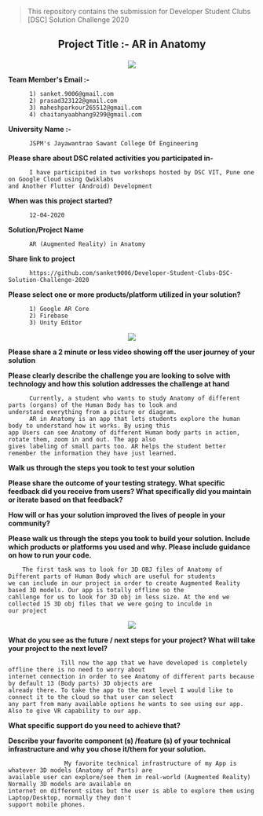 
> This repository contains the submission for Developer Student Clubs [DSC] Solution Challenge 2020
## <p align="center"> Project Title :- AR in Anatomy </p>


<p align="center">
 <img  src="https://github.com/sanket9006/Developer-Student-Clubs-DSC-Solution-Challenge-2020/blob/master/222.png">
</p>



**Team Member's Email :-**

          1) sanket.9006@gmail.com      
          2) prasad323122@gmail.com
          3) maheshparkour265512@gmail.com
          4) chaitanyaabhang9299@gmail.com

**University Name :-**

          JSPM's Jayawantrao Sawant College Of Engineering


**Please share about DSC related activities you participated in-**
          
          I have participited in two workshops hosted by DSC VIT, Pune one on Google Cloud using Qwiklabs 
    and Another Flutter (Android) Development

**When was this project started?**
          
          12-04-2020

**Solution/Project Name**

          AR (Augmented Reality) in Anatomy
          
**Share link to project**
          
          https://github.com/sanket9006/Developer-Student-Clubs-DSC-Solution-Challenge-2020
        
          
**Please select one or more products/platform utilized in your solution?**

          1) Google AR Core
          2) Firebase
          3) Unity Editor
          
          
<p align="center">
 <img  src="https://github.com/sanket9006/Developer-Student-Clubs-DSC-Solution-Challenge-2020/blob/master/Unity + Arcore + Firebase - Copy.png">
</p>


**Please share a 2 minute or less video showing off the user journey of your solution**


**Please clearly describe the challenge you are looking to solve with technology and how this solution addresses the challenge at hand**

          Currently, a student who wants to study Anatomy of different parts (organs) of the Human Body has to look and 
    understand everything from a picture or diagram.
          AR in Anatomy is an app that lets students explore the human body to understand how it works. By using this 
    app Users can see Anatomy of different Human body parts in action, rotate them, zoom in and out. The app also 
    gives labeling of small parts too. AR helps the student better remember the information they have just learned. 

**Walk us through the steps you took to test your solution**


**Please share the outcome of your testing strategy. What specific feedback did you receive from users? What specifically 
did you maintain or iterate based on that feedback?**




**How will or has your solution improved the lives of people in your community?**


**Please walk us through the steps you took to build your solution. Include which products or platforms you used and why. Please include guidance on how to run your code.**

        The first task was to look for 3D OBJ files of Anatomy of Different parts of Human Body which are useful for students 
    we can include in our project in order to create Augmented Reality based 3D models. Our app is totally offline so the 
    cahllenge for us to look for 3D obj in less size. At the end we collected 15 3D obj files that we were going to inculde in
    our project

<p align="center">
 <img  src="https://github.com/sanket9006/Developer-Student-Clubs-DSC-Solution-Challenge-2020/blob/master/9999999999999999.png">
</p>

**What do you see as the future / next steps for your project? What will take your project to the next level?**

                   Till now the app that we have developed is completely offline there is no need to worry about 
    internet connection in order to see Anatomy of different parts because by default 13 (Body parts) 3D objects are 
    already there. To take the app to the next level I would like to connect it to the cloud so that user can select 
    any part from many available options he wants to see using our app. Also to give VR capability to our app.                
          
**What specific support do you need to achieve that?**


**Describe your favorite component (s) /feature (s) of your technical infrastructure and why you chose it/them for your solution.**
                    
                    My favorite technical infrastructure of my App is whatever 3D models (Anatomy of Parts) are
    available user can explore/see them in real-world (Augmented Reality)  Normally 3D models are available on 
    internet on different sites but the user is able to explore them using Laptop/Desktop, normally they don't 
    support mobile phones.

